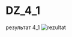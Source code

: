 # DZ_4_1
результат 4_1
![rezultat](https://github.com/tori190386/DZ_4_1/img/blob/master/lenovo.png)
